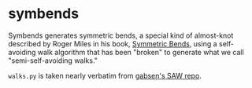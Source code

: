 # symbends

Symbends generates symmetric bends, a special kind of almost-knot described by
Roger Miles in his book, [Symmetric Bends](https://www.amazon.com/Symmetric-Bends-Lengths-Knots-Everything/dp/9810221940),
using a self-avoiding walk algorithm that has been "broken" to generate what we
call "semi-self-avoiding walks."

`walks.py` is taken nearly verbatim from [gabsen's SAW repo](https://github.com/gabsens/SelfAvoidingWalk).
